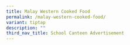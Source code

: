 ```yaml
---
title: Malay Western Cooked Food
permalink: /malay-western-cooked-food/
variant: tiptap
description: ""
third_nav_title: School Canteen Advertisement
---
```

